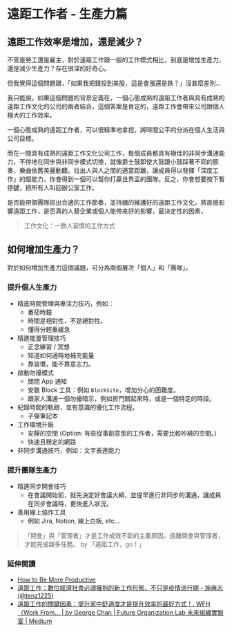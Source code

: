# 遠距工作者 - 生產力篇

## 遠距工作效率是增加，還是減少？

不管是勞工還是雇主，對於遠距工作跟一般的工作模式相比，到底是增加生產力，還是減少生產力？存在很深的好奇心。

但我覺得這個問題跟，「如果我把錢投到美股，這是會漲還是跌？」沒甚麼差別...

我只能說，如果這個問題的背景定義在，一個心態成熟的遠距工作者與具有成熟的遠距工作文化的公司的兩者結合，這個答案是肯定的，遠距工作會帶來公司跟個人極大的工作效率。

一個心態成熟的遠距工作者，可以很精準地拿捏，將時間公平的分派在個人生活與公司目標。

而在一間具有成熟的遠距工作文化公司工作，每個成員都具有極佳的非同步溝通能力，不停地在同步與非同步模式切換，就像爵士鼓即使大鼓跟小鼓踩著不同的節奏，樂曲依舊美麗動聽。拉出人與人之間的適當距離，讓成員得以發揮「深度工作」的超能力，你會得到一個可以幫你打贏世界盃的團隊。反之，你會想要按下暫停鍵，把所有人叫回辦公室工作。

是否能帶領團隊抓出合適的工作節奏，並持續的維護好的遠距工作文化，將直接影響遠距工作，是否真的人替企業或個人能帶來好的影響，最決定性的因素，

> 工作文化：一群人習慣的工作方式

## 如何增加生產力？

對於如何增加生產力這個議題，可分為兩個層次「個人」和「團隊」。

### 提升個人生產力

- 精進時間管理與專注力技巧，例如：
  - 番茄時鐘
  - 時間是相對性，不是絕對性。
  - 懂得分輕重緩急
- 精進能量管理技巧
  - 正念練習 / 冥想
  - 知道如何適時地補充能量
  - 靠習慣，能不靠意志力。
- 啟動勿擾模式
  - 關閉 App 通知
  - 安裝 Block 工具：例如 `BlockSite`，增加分心的困難度。
  - 跟家人溝通一個勿擾暗示，例如房門關起來時，或是一個特定的時段。
- 紀錄時間的軌跡，並有意識的優化工作流程。
  - 子彈筆記本
- 工作環境升級
  - 安靜的空間 (Option: 有些從事創意型的工作者，需要比較吵繞的空間。)
  - 快速且穩定的網路
- 非同步溝通技巧，例如：文字表達能力

### 提升團隊生產力

- 精進同步開會技巧
  - 在會議開始前，就先決定好會議大綱，並提早進行非同步的溝通，讓成員在同步會議時，更快進入狀況。
- 善用線上協作工具
  - 例如 Jira, Notion, 線上白板, etc...
    
>「開會」與「管理者」才是工作成效不彰的主要原因。遠離開會與管理者，才能完成越多任務。 by 「遠距工作，go！」

### 延伸閱讀

- [How to Be More Productive](https://www.surepayroll.com/resources/blog/productivity-prohibitors-how-to-stop-them-in-their-tracks)
- [遠距工作：數位經濟社會必須擁抱的新工作形態，不只是疫情流行期 - 施典志 (@tenz1225)](https://matters.news/@tenz1225/%E9%81%A0%E8%B7%9D%E5%B7%A5%E4%BD%9C-%E6%95%B8%E4%BD%8D%E7%B6%93%E6%BF%9F%E7%A4%BE%E6%9C%83%E5%BF%85%E9%A0%88%E6%93%81%E6%8A%B1%E7%9A%84%E6%96%B0%E5%B7%A5%E4%BD%9C%E5%BD%A2%E6%85%8B-%E4%B8%8D%E5%8F%AA%E6%98%AF%E7%96%AB%E6%83%85%E6%B5%81%E8%A1%8C%E6%9C%9F-bafyreih7itt45i6dbqozzrxx3gktczzlctz3lt4ysimkhzwhvgf4necafq)
- [遠距工作的關鍵因素：提升家中舒適度才是提升效率的最好方式！. WFH（Work From… | by George Chan | Future Organization Lab 未來組織實驗室 | Medium](https://medium.com/future-organization-lab-%E6%9C%AA%E4%BE%86%E7%B5%84%E7%B9%94%E5%AF%A6%E9%A9%97%E5%AE%A4/%E9%81%A0%E8%B7%9D%E5%B7%A5%E4%BD%9C%E7%9A%84%E9%97%9C%E9%8D%B5%E5%9B%A0%E7%B4%A0-%E6%8F%90%E5%8D%87%E5%AE%B6%E4%B8%AD%E8%88%92%E9%81%A9%E5%BA%A6%E6%89%8D%E6%98%AF%E6%8F%90%E5%8D%87%E6%95%88%E7%8E%87%E7%9A%84%E6%9C%80%E5%A5%BD%E6%96%B9%E5%BC%8F-bf7b02d03012)